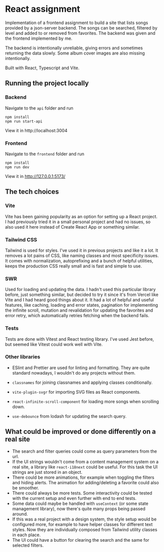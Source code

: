 # React assignment

Implementation of a frontend assignment to build a site that lists songs provided by a json-server backend. The songs can be searched, filtered by level and added to or removed from favorites. The backend was given and the frontend implemented by me.

The backend is intentionally unreliable, giving errors and sometimes returning the data slowly. Some album cover images are also missing intentionally.

Built with React, Typescript and Vite.

## Running the project locally

### Backend

Navigate to the `api` folder and run

```
npm install
npm run start-api
```

View it in http://localhost:3004


### Frontend

Navigate to the `frontend` folder and run

```
npm install
npm run dev
```

View it in http://127.0.0.1:5173/

## The tech choices

### Vite

Vite has been gaining popularity as an option for setting up a React project. I had previously tried it in a small personal project and had no issues, so also used it here instead of Create React App or something similar.

### Tailwind CSS

Tailwind is used for styles. I've used it in previous projects and like it a lot. It removes a lot pains of CSS, like naming classes and most specificity issues. It comes with normalization, autoprefixing and a bunch of helpful utilities, keeps the production CSS really small and is fast and simple to use.

### SWR

Used for loading and updating the data. I hadn't used this particular library before, just something similar, but decided to try it since it's from Vercel like Vite and I had heard good things about it. It had a lot of helpful and useful features, like caching, loading and error states, pagination for implementing the infinite scroll, mutation and revalidation for updating the favorites and error retry, which automatically retries fetching when the backend fails.

### Tests

Tests are done with Vitest and React testing library. I've used Jest before, but seemed like Vitest could work well with Vite.

### Other libraries

- ESlint and Prettier are used for linting and formatting. They are quite standard nowadays, I wouldn't do any projects without them.

- `classnames` for joining classnames and applying classes conditionally.

- `vite-plugin-svgr` for importing SVG files as React components.

- `react-infinite-scroll-component` for loading more songs when scrolling down.

- `use-debounce` from lodash for updating the search query.


## What could be improved or done differently on a real site

- The search and filter queries could come as query parameters from the url.
- If the UI strings wouldn't come from a content management system on a real site, a library like `react-i18next` could be useful. For this task the UI strings are just stored in an object.
- There could be more animations, for example when toggling the filters and hiding alerts. The animation for adding/deleting a favorite could also be smoother.
- There could always be more tests. Some interactivity could be tested with the current setup and even further with end to end tests.
- Some data could maybe be handled with `useContext` (or some state management library), now there's quite many props being passed around.
- If this was a real project with a design system, the style setup would be configured more, for example to have helper classes for different text styles. Now they are individually composed from Tailwind utility classes in each place.
- The UI could have a button for clearing the search and the same for selected filters.
